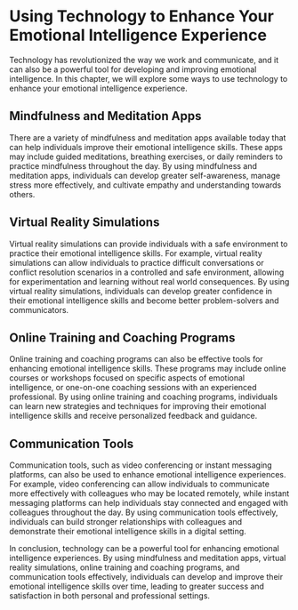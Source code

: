 Using Technology to Enhance Your Emotional Intelligence Experience
===============================================================================================================================

Technology has revolutionized the way we work and communicate, and it can also be a powerful tool for developing and improving emotional intelligence. In this chapter, we will explore some ways to use technology to enhance your emotional intelligence experience.

Mindfulness and Meditation Apps
-------------------------------

There are a variety of mindfulness and meditation apps available today that can help individuals improve their emotional intelligence skills. These apps may include guided meditations, breathing exercises, or daily reminders to practice mindfulness throughout the day. By using mindfulness and meditation apps, individuals can develop greater self-awareness, manage stress more effectively, and cultivate empathy and understanding towards others.

Virtual Reality Simulations
---------------------------

Virtual reality simulations can provide individuals with a safe environment to practice their emotional intelligence skills. For example, virtual reality simulations can allow individuals to practice difficult conversations or conflict resolution scenarios in a controlled and safe environment, allowing for experimentation and learning without real world consequences. By using virtual reality simulations, individuals can develop greater confidence in their emotional intelligence skills and become better problem-solvers and communicators.

Online Training and Coaching Programs
-------------------------------------

Online training and coaching programs can also be effective tools for enhancing emotional intelligence skills. These programs may include online courses or workshops focused on specific aspects of emotional intelligence, or one-on-one coaching sessions with an experienced professional. By using online training and coaching programs, individuals can learn new strategies and techniques for improving their emotional intelligence skills and receive personalized feedback and guidance.

Communication Tools
-------------------

Communication tools, such as video conferencing or instant messaging platforms, can also be used to enhance emotional intelligence experiences. For example, video conferencing can allow individuals to communicate more effectively with colleagues who may be located remotely, while instant messaging platforms can help individuals stay connected and engaged with colleagues throughout the day. By using communication tools effectively, individuals can build stronger relationships with colleagues and demonstrate their emotional intelligence skills in a digital setting.

In conclusion, technology can be a powerful tool for enhancing emotional intelligence experiences. By using mindfulness and meditation apps, virtual reality simulations, online training and coaching programs, and communication tools effectively, individuals can develop and improve their emotional intelligence skills over time, leading to greater success and satisfaction in both personal and professional settings.
